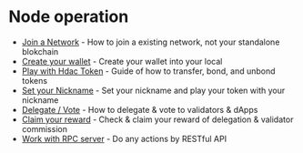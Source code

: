 # Node operation

* [Join a Network](join-a-network.md) - How to join a existing network, not your standalone blokchain
* [Create your wallet](create-your-wallet.md) - Create your wallet into your local
* [Play with Hdac Token](play-with-hdac-token.md) - Guide of how to transfer, bond, and unbond tokens
* [Set your Nickname](set-your-nickname.md) - Set your nickname and play your token with your nickname
* [Delegate / Vote](delegate-vote.md) - How to delegate & vote to validators & dApps
* [Claim your reward](claim-your-reward.md) - Check & claim your reward of delegation & validator commission
* [Work with RPC server](how-to-work-with-rpc-server.md) - Do any actions by RESTful API

